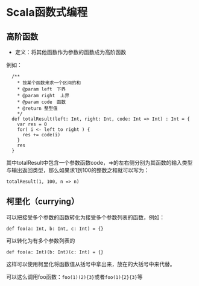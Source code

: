 # Scala函数式编程

## 高阶函数
- 定义：将其他函数作为参数的函数成为高阶函数

例如：

```
  /**
    * 按某个函数来求一个区间的和
    * @param left　下界
    * @param right  上界
    * @param code　函数
    * @return 整型值
    */
  def totalResult(left: Int, right: Int, code: Int => Int) : Int = {
    var res = 0
    for( i <- left to right ) {
      res += code(i)
    }
    res
  }
```

其中totalResult中包含一个参数函数code，=>的左右侧分别为其函数的输入类型与输出返回类型，那么如果求1到100的整数之和就可以写为：

```
totalResult(1, 100, n => n)
```

## 柯里化（currying）

可以把接受多个参数的函数转化为接受多个参数列表的函数，例如：

```
def foo(a: Int, b: Int, c: Int) = {}
```

可以转化为有多个参数列表的

```
def foo(a: Int)(b: Int)(c: Int) = {}
```

这样可以使用柯里化将函数值从括号中拿出来，放在的大括号中来代替。

可以这么调用foo函数：`foo(1)(2){3}`或者`foo(1){2}{3}`等

